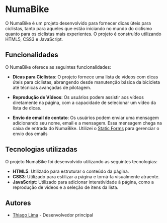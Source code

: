 # NumaBike

O NumaBike é um projeto desenvolvido para fornecer dicas úteis para ciclistas, tanto para aqueles que estão iniciando no mundo do ciclismo quanto para os ciclistas mais experientes. O projeto é construído utilizando HTML5, CSS3 e JavaScript.

## Funcionalidades

O NumaBike oferece as seguintes funcionalidades:

- **Dicas para Ciclistas**: O projeto fornece uma lista de vídeos com dicas úteis para ciclistas, abrangendo desde manutenção básica da bicicleta até técnicas avançadas de pilotagem.

- **Reprodução de Vídeos**: Os usuários podem assistir aos vídeos diretamente na página, com a capacidade de selecionar um vídeo da lista de dicas.

- **Envio de email de contato**: Os usuários podem enviar uma mensagem adicionando seu nome, email e a mensagem. Essa mensagem chega na caixa de entrada do NumaBike. Utilizei o [Static Forms](https://www.staticforms.xyz/) para gerenciar o envio dos emails


## Tecnologias utilizadas

O projeto NumaBike foi desenvolvido utilizando as seguintes tecnologias:

- **HTML5**: Utilizado para estruturar o conteúdo da página.
- **CSS3**: Utilizado para estilizar a página e torná-la visualmente atraente.
- **JavaScript**: Utilizado para adicionar interatividade à página, como a reprodução de vídeos e a seleção de itens da lista.

## Autores

- [Thiago Lima](https://github.com/Thlimass) - Desenvolvedor principal
